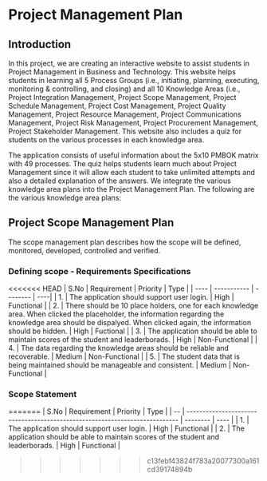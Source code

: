# Project Management Plan
## Introduction

In this project, we are creating an interactive website to assist students in Project Management in Business and Technology. This website helps students in learning all 5 Process Groups (i.e., initiating, planning, executing, monitoring & controlling, and closing) and all 10 Knowledge Areas (i.e., Project Integration Management, Project Scope Management, Project Schedule Management, Project Cost Management, Project Quality Management, Project Resource Management, Project Communications Management, Project Risk Management, Project Procurement Management, Project Stakeholder Management. This website also includes a quiz for students on the various processes in each knowledge area.

The application consists of useful information about the 5x10 PMBOK matrix with 49 processes. The quiz helps students learn much about Project Management since it will allow each student to take unlimited attempts and also a detailed explanation of the answers.
We integrate the various knowledge area plans into the Project Management Plan. The following are the various knowledge area plans:

## Project Scope Management Plan

The scope management plan describes how the scope will be defined, monitored, developed, controlled and verified. 
### Defining scope - Requirements Specifications
<<<<<<< HEAD
| S.No    |   Requirement |   Priority    |   Type |
| ----    |   ----------- |   --------    |   ----|
| 1.      |   The application should support user login.   |   High    |   Functional |
| 2.       |    There should be 10 place holders, one for each knowledge area. When clicked the placeholder, the information regarding the knowledge area should be dispalyed. When clicked again, the information should be hidden.    | High  | Fuctional |
| 3.      |   The application should be able to maintain scores of the student and leaderborads.  |   High    |   Non-Functional |
| 4.      |   The data regarding the knowledge areas should be reliable and recoverable.    |   Medium  | Non-Functional |
| 5. | The student data that is being maintained should be manageable and consistent.   | Medium    | Non-Functional |

### Scope Statement
=======
| S.No | Requirement | Priority | Type |
| -- | --------------------------------------------------------------------------- | -------- | ---- |
| 1. | The application should support user login. | High | Functional |
| 2. | The application should be able to maintain scores of the student and leaderborads. | High | Functional |
>>>>>>> c13febf43824f783a20077300a161cd39174894b
